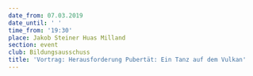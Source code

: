 ```yaml
---
date_from: 07.03.2019
date_until: ' '
time_from: '19:30'
place: Jakob Steiner Huas Milland
section: event
club: Bildungsausschuss
title: 'Vortrag: Herausforderung Pubertät: Ein Tanz auf dem Vulkan'
---
```



